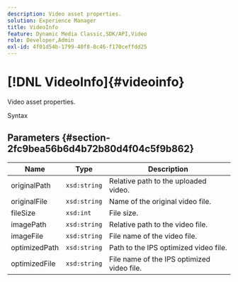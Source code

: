 ```yaml
---
description: Video asset properties.
solution: Experience Manager
title: VideoInfo
feature: Dynamic Media Classic,SDK/API,Video
role: Developer,Admin
exl-id: 4f01d54b-1799-40f8-8c46-f170ceffdd25
---
```

# [!DNL VideoInfo]{#videoinfo}

Video asset properties.

 Syntax 

## Parameters {#section-2fc9bea56b6d4b72b80d4f04c5f9b862}

|  Name  | Type  | Description  |
|---|---|---|
|  originalPath  | `xsd:string`  | Relative path to the uploaded video.  |
|  originalFile  | `xsd:string`  | Name of the original video file.  |
|  fileSize  | `xsd:int`  | File size.  |
|  imagePath  | `xsd:string`  | Relative path to the video file.  |
|  imageFile  | `xsd:string`  | File name of the video file.  |
|  optimizedPath  | `xsd:string`  | Path to the IPS optimized video file.  |
|  optimizedFile  | `xsd:string`  | File name of the IPS optimized video file.  |
